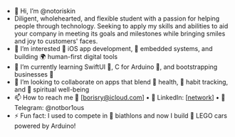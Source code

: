 - 👋 Hi, I’m @notoriskin
- Diligent, wholehearted, and flexible student with a passion for helping people through technology.
 Seeking to apply my skills and abilities to aid your company in meeting its goals and milestones while bringing smiles and joy to customers' faces.
- 👀 I’m interested 📱 iOS app development, 🧠 embedded systems, and building 🌍 human-first digital tools
- 🌱 I’m currently learning SwiftUI 🦜, C for Arduino 🤖, and bootstrapping businesses 💼
- 💞️ I’m looking to collaborate on apps that blend 🧘 health, 🔁 habit tracking, and 🙏 spiritual well-being
- 📫 How to reach me 📧 [borisry@icloud.com] • 💼 LinkedIn: [[network](https://www.linkedin.com/in/boris-ryavkin/)] • 📲 Telegram: @notbor1ous
- ⚡ Fun fact: I used to compete in 🎯 biathlons and now I build 🚗 LEGO cars powered by Arduino!
<!---
notoriskin/notoriskin is a ✨ special ✨ repository because its `README.md` (this file) appears on your GitHub profile.
You can click the Preview link to take a look at your changes.
--->
